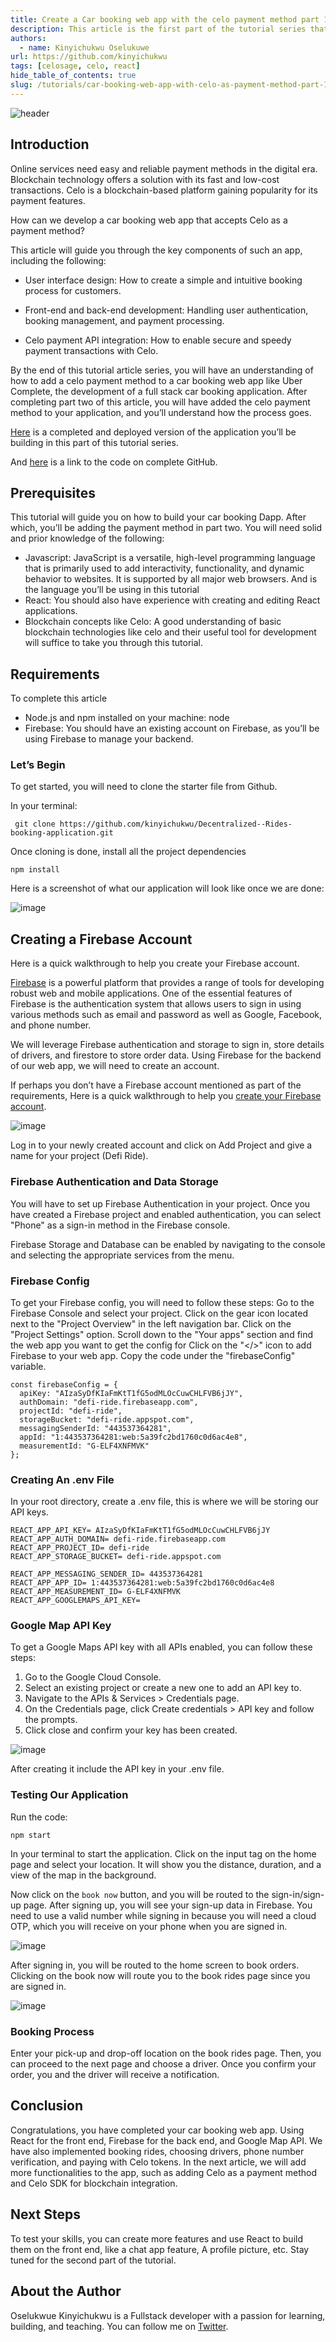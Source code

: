 ```yaml
---
title: Create a Car booking web app with the celo payment method part 1
description: This article is the first part of the tutorial series that teahes how to add celo payment method to a full stack car booking web app.
authors:
  - name: Kinyichukwu Oselukuwe
url: https://github.com/kinyichukwu
tags: [celosage, celo, react]
hide_table_of_contents: true
slug: /tutorials/car-booking-web-app-with-celo-as-payment-method-part-1
---
```


![header](../../src/data-tutorials/showcase/intermediate/car-booking-web-app-with-celo-as-payment-method-part-1.png)

## Introduction​

Online services need easy and reliable payment methods in the digital era. Blockchain technology offers a solution with its fast and low-cost transactions. Celo is a blockchain-based platform gaining popularity for its payment features. 

How can we develop a car booking web app that accepts Celo as a payment method? 

This article will guide you through the key components of such an app, including the following:
- User interface design: How to create a simple and intuitive booking process for customers.

- Front-end and back-end development: Handling user authentication, booking management, and payment processing.

- Celo payment API integration: How to enable secure and speedy payment transactions with Celo.

By the end of this tutorial article series, you will have an understanding of how to add a celo payment method to a car booking web app like Uber Complete, the development of a full stack car booking application. After completing part two of this article, you will have added the celo payment method to your application, and you’ll understand how the process goes.

[Here](https://decentralized-rides-booking-application.vercel.app/) is a completed and deployed version of the application you’ll be building in this part of this tutorial series.

And [here](https://github.com/kinyichukwu/Decentralized--Rides-booking-application) is a link to the code on complete GitHub.

## Prerequisites​
This tutorial will guide you on how to build your car booking Dapp. After which, you’ll be adding the payment method in part two. You will need solid and prior knowledge of the following:

- Javascript: JavaScript is a versatile, high-level programming language that is primarily used to add interactivity, functionality, and dynamic behavior to websites. It is supported by all major web browsers. And is the language you’ll be using in this tutorial
- React: You should also have experience with creating and editing React applications.
- Blockchain concepts like Celo: A good understanding of basic blockchain technologies like celo and their useful tool for development will suffice to take you through this tutorial.

## Requirements​

To complete this article
- Node.js and npm installed on your machine: node
- Firebase: You should have an existing account on Firebase, as you’ll be using Firebase to manage your backend.

### Let’s Begin
To get started, you will need to clone the starter file from Github. 

In your terminal:

```
 git clone https://github.com/kinyichukwu/Decentralized--Rides-booking-application.git
```


Once cloning is done, install all the project dependencies

```
npm install
```


Here is a screenshot of what our application will look like once we are done:

![image](https://user-images.githubusercontent.com/81447346/236364501-092a0b0b-b63a-481a-8cdd-b5a832eeaae9.png)


## Creating a Firebase Account

Here is a quick walkthrough to help you create your Firebase account.

[Firebase](https://firebase.google.com/) is a powerful platform that provides a range of tools for developing robust web and mobile applications. One of the essential features of Firebase is the authentication system that allows users to sign in using various methods such as email and password as well as Google, Facebook, and phone number. 

We will leverage Firebase authentication and storage to sign in, store details of drivers, and firestore to store order data. Using Firebase for the backend of our web app, we will need to create an account. 


If perhaps you don’t have a Firebase account mentioned as part of the requirements, Here is a quick walkthrough to help you [create your Firebase account](https://www.bing.com/videos/search?q=how+to+create+an+account+on+firebase&qpvt=how+to+create+an+account+on+firebase&view=detail&mid=3EC6E595C075511838C33EC6E595C075511838C3&&FORM=VRDGAR).

![image](https://user-images.githubusercontent.com/81447346/236364615-02dd3c19-0435-4aca-874d-53ccc794f4ce.png)


Log in to your newly created account and click on Add Project and give a name for your project (Defi Ride). 

### Firebase Authentication and Data Storage

You will have to set up Firebase Authentication in your project. Once you have created a Firebase project and enabled authentication, you can select "Phone" as a sign-in method in the Firebase console. 

Firebase Storage and Database can be enabled by navigating to the console and selecting the appropriate services from the menu. 

### Firebase Config
To get your Firebase config, you will need to follow these steps: 
Go to the Firebase Console and select your project. Click on the gear icon located next to the "Project Overview" in the left navigation bar.
Click on the "Project Settings" option. Scroll down to the "Your apps" section and find the web app you want to get the config for
Click on the "</>" icon to add Firebase to your web app. 
Copy the code under the "firebaseConfig" variable.



```
const firebaseConfig = {
  apiKey: "AIzaSyDfKIaFmKtT1fG5odMLOcCuwCHLFVB6jJY",
  authDomain: "defi-ride.firebaseapp.com",
  projectId: "defi-ride",
  storageBucket: "defi-ride.appspot.com",
  messagingSenderId: "443537364281",
  appId: "1:443537364281:web:5a39fc2bd1760c0d6ac4e8",
  measurementId: "G-ELF4XNFMVK"
};

 ```


### Creating An .env File

In your root directory, create a .env file, this is where we will be storing our API keys.

```
REACT_APP_API_KEY= AIzaSyDfKIaFmKtT1fG5odMLOcCuwCHLFVB6jJY 
REACT_APP_AUTH_DOMAIN= defi-ride.firebaseapp.com 
REACT_APP_PROJECT_ID= defi-ride 
REACT_APP_STORAGE_BUCKET= defi-ride.appspot.com 

REACT_APP_MESSAGING_SENDER_ID= 443537364281 
REACT_APP_APP_ID= 1:443537364281:web:5a39fc2bd1760c0d6ac4e8 REACT_APP_MEASUREMENT_ID= G-ELF4XNFMVK 
REACT_APP_GOOGLEMAPS_API_KEY= 

 ```


### Google Map API Key
To get a Google Maps API key with all APIs enabled, you can follow these steps:
1. Go to the Google Cloud Console.
2. Select an existing project or create a new one to add an API key to.
3. Navigate to the APIs & Services > Credentials page.
4. On the Credentials page, click Create credentials > API key and follow the prompts.
5. Click close and confirm your key has been created.

![image](https://user-images.githubusercontent.com/81447346/236364784-1ce6bc26-b8c7-42a0-a1eb-1ffe6a89faa9.png)

After creating it include the API key in your .env file.

### Testing Our Application 

Run the code:

```
npm start
```


In your terminal to start the application. Click on the input tag on the home page and select your location. It will show you the distance, duration, and a view of the map in the background.

Now click on the `book now` button, and you will be routed to the sign-in/sign-up page. After signing up, you will see your sign-up data in Firebase. You need to use a valid number while signing in because you will need a cloud OTP, which you will receive on your phone when you are signed in.

![image](https://user-images.githubusercontent.com/81447346/236365460-4fe38bee-0397-4b2b-bc3b-21ed23e1d918.png)


After signing in, you will be routed to the home screen to book orders. Clicking on the book now will route you to the book rides page since you are signed in.

![image](https://user-images.githubusercontent.com/81447346/236365565-78f1a59a-4c06-4530-be51-c901eea14f5d.png)


### Booking Process

Enter your pick-up and drop-off location on the book rides page. Then, you can proceed to the next page and choose a driver. Once you confirm your order, you and the driver will receive a notification.


## Conclusion​

Congratulations, you have completed your car booking web app. Using React for the front end, Firebase for the back end, and Google Map API. We have also implemented booking rides, choosing drivers, phone number verification, and paying with Celo tokens. In the next article, we will add more functionalities to the app, such as adding Celo as a payment method and Celo SDK for blockchain integration.

## Next Steps​

To test your skills, you can create more features and use React to build them on the front end, like a chat app feature, A profile picture, etc. Stay tuned for the second part of the tutorial.

## About the Author​

Oselukwue Kinyichukwu is a Fullstack developer with a passion for learning, building, and teaching. You can follow me on [Twitter](https://twitter.com/KOselukwue).

